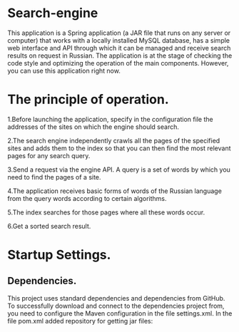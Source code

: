 # Search-engine
This application is a Spring application (a JAR file that runs on any server or computer) that works with a locally installed MySQL database, has a simple web interface and API through which it can be managed and receive search results on request in Russian. The application is at the stage of checking the code style and optimizing the operation of the main components. However, you can use this application right now.
# The principle of operation. 
1.Before launching the application, specify in the configuration file the addresses of the sites on which the engine should search.

2.The search engine independently crawls all the pages of the specified sites and adds them to the index so that you can then find the most relevant pages for any search query.

3.Send a request via the engine API. A query is a set of words by which you need to find the pages of a site.

4.The application receives basic forms of words of the Russian language from the query words according to certain algorithms.

5.The index searches for those pages where all these words occur.

6.Get a sorted search result.
# Startup Settings.
## Dependencies.
This project uses standard dependencies and dependencies from GitHub. To successfully download and connect to the dependencies project from, you need to configure the Maven configuration in the file settings.xml. In the file pom.xml added repository for getting jar files: <template>
 
  ```html
<repositories>
    <repository>
        <id>github</id>
        <name>GitHub Apache Maven Packages - Russian Morphology</name>
        <url>https://maven.pkg.github.com/skillbox-java/russianmorphology</url>
    </repository>
</repositories>
  ```
  
 Since GitHub requires token authorization to get data from a public repository, to specify the token, find the file settings.xml
-In Windows, it is located in the directory C:/Users /<Your user name>/.m2
-In Linux directory /home/<Your user name>/.m2
-In macOS at /Users/<Your user name>/.m2
Attention! 
The current token, the string to be inserted into the <value> tag...</value> is located in the document by reference
https://docs.google.com/document/d/1REA7E14HWNvpp3a6XqEoPLcISaxkDe8iQXVv98Nzktw/edit 
  ```html
  <servers>
    <server>
        <id>github</id>
        <configuration>
            <httpHeaders>
                <property>
                    <name>Authorization</name>
                    <value>Токен доступа</value>
                </property>
            </httpHeaders>
        </configuration>
    </server>
</servers>
   ```
Don't forget to change the token to the current one!
  
❗️If there is no file, then create settings.xml and insert into it:
```html
<settings xmlns="http://maven.apache.org/SETTINGS/1.0.0"
          xmlns:xsi="http://www.w3.org/2001/XMLSchema-instance"
          xsi:schemaLocation="http://maven.apache.org/SETTINGS/1.0.0
 https://maven.apache.org/xsd/settings-1.0.0.xsd">

   <servers>
       <server>
           <id>github</id>
           <configuration>
               <httpHeaders>
                   <property>
                       <name>Authorization</name>
                       <value>Токен доступа</value>
                   </property>
               </httpHeaders>
           </configuration>
        </server>
   </servers>

</settings>
``` 
Don't forget to change the token to the current one!
  
After that, update the dependencies in the project or force update the data from pom.xml 
  
To do this, call the context menu of the pom file.xml in the Project file tree and select the menu item Maven -> Reload Project.
  
If after that you still have an error:
 ```html
Could not transfer artifact org.apache.lucene.morphology:morph:pom:1.5
from/to github (https://maven.pkg.github.com/skillbox-java/russianmorphology):
authentication failed for
https://maven.pkg.github.com/skillbox-java/russianmorphology/org/apache/lucene/morphology/morph/1.5/morph-1.5.pom,
status: 401 Unauthorized
 ```
 Clean the Maven cache. The most reliable way is to delete a directory:

-Windows C:\Users\<user_name>\.m2\repository

-macOs /Users/<user_name>/.m2/repository

-Linux /home/<user_name>/.m2/repository
  
 After that, try again to update this from pom.xml
 ## DB Connection Settings.
 A driver for connecting to the MySQL database has been added to the project. To run the project, make sure that you have a MySQL 8.x server running.
 If you have docker installed, you can run a container with ready-made settings for the project with the command:
 ```html
 docker run -d --name=Search-engine -e="MYSQL_ROOT_PASSWORD=11111111" -e="MYSQL_DATABASE=search_engine" -p3306:3306 mysql
 ```
 The default user name is root, the project settings in src/resources/application.yml correspond to the container settings, you do not need to change them.
 
 ❗️ If you have a MacBook with an M1 processor, you need to use a special image for ARM processors:
 ```html
 docker run -d --name=Search-engine -e="MYSQL_ROOT_PASSWORD=11111111" -e="MYSQL_DATABASE=search_engine" -p3306:3306 arm64v8/mysql:oracle
 ```
 If you use MySQL without docker, then create a search_engine database and replace the username and password in the src/resources/application.yml configuration file:
 ```html
 spring.jpa.hibernate.use-new-id-generator-mappings: false
 spring.datasource.url: jdbc:mysql://localhost:3306/search_engine?useSSL=false
 spring.datasource.username: root # user name
 spring.datasource.password: 11111111 # password
 ```
 After that, you can start the project. If the correct data is entered, the project will start successfully. If the launch ends with errors, study the error text, make
 corrections and try again.
 
 You can also use PostgreSQL DB in the application.
 
 ## Indexing Settings.
 Indexing is the process of forming a search index based on a certain amount of information. A search index is a specially organized database that allows you to 
 quickly and conveniently search for this information.
 The speed of search by the search index in any search engines, as a rule, takes a short time (usually fractions of a second) compared to the usual search by searching 
 through the entire array of information.
 For successful indexing, you must specify a site or a list of sites in application.yml as shown in the example:
 ```html
 sites:
        	- url: https://www.lenta.ru/
           name: Лента.ру
         - url: https://www.skillbox.ru/
           name: Skillbox
 ```
 For the correct relevance of the found pages, it is also necessary to specify its value for the page fields in application.yml. For example:
 ```html
 fields:
  fieldList:
    - name: title
      selector: title
      weight: 1.0 # relevance
    - name: body
      selector: body
      weight: 0.8 # relevance
 ```

 If you want to create new data after application restart, you need to set "newDB" field to "true", else set to "false" in application.yml.
 The relevance (weight) must be specified between 0 and 1.
 # Project structure
 The application uses the concept of MVC.
